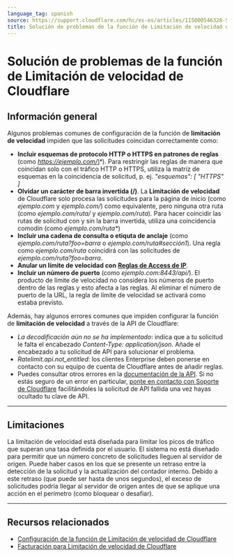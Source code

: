 ```yaml
---
language_tag: spanish
source: https://support.cloudflare.com/hc/es-es/articles/115000546328-Soluci%C3%B3n-de-problemas-de-la-funci%C3%B3n-de-Limitaci%C3%B3n-de-velocidad-de-Cloudflare
title: Solución de problemas de la función de Limitación de velocidad de Cloudflare
---
```


# Solución de problemas de la función de Limitación de velocidad de Cloudflare



## Información general

Algunos problemas comunes de configuración de la función de **limitación de velocidad** impiden que las solicitudes coincidan correctamente como:

-   **Incluir esquemas de protocolo HTTP o HTTPS en patrones de reglas** (como _https://ejemplo.com/\*_). Para restringir las reglas de manera que coincidan solo con el tráfico HTTP o HTTPS, utiliza la matriz de esquemas en la coincidencia de solicitud, p. ej. _"esquemas": \[ "HTTPS" \]_
-   **Olvidar un carácter de barra invertida (/)**. La **Limitación de velocidad** de Cloudflare solo procesa las solicitudes para la página de inicio (como _ejemplo.com_ y _ejemplo.com/_) como equivalente, pero ninguna otra ruta (como _ejemplo.com/ruta/_ y _ejemplo.com/ruta_)_._ Para hacer coincidir las rutas de solicitud con y sin la barra invertida, utiliza una coincidencia comodín (como _ejemplo.com/ruta\*_) 
-   **Incluir una cadena de consulta o etiquta de anclaje** (como _ejemplo.com/ruta?foo=barra_ o _ejemplo.com/ruta#sección1_). Una regla como _ejemplo.com/ruta_ coincidirá con las solicitudes de _ejemplo.com/ruta?foo=barra_.
-   **Anular un límite de velocidad con** [**Reglas de Access de IP**](https://support.cloudflare.com/hc/articles/217074967).
-   **Incluir un número de puerto** (como _ejemplo.com:8443/api/_). El producto de límite de velocidad no considera los números de puerto dentro de las reglas y esto afecta a las reglas. Al eliminar el número de puerto de la URL, la regla de límite de velocidad se activará como estaba previsto.

Además, hay algunos errores comunes que impiden configurar la función de **limitación de velocidad** a través de la API de Cloudflare:  

-   _La decodificación aún no se ha implementado_: indica que a tu solicitud le falta el encabezado _Content-Type: application/json_. Añade el encabezado a tu solicitud de API para solucionar el problema.
-   _Ratelimit.api.not\_entitled_: los clientes Enterprise deben ponerse en contacto con su equipo de cuenta de Cloudflare antes de añadir reglas.
-   Puedes consultar otros errores en la [documentación de la API](https://api.cloudflare.com/#rate-limits-for-a-zone-errors). Si no estás seguro de un error en particular, [ponte en contacto con Soporte de Cloudflare](https://support.cloudflare.com/hc/articles/200172476) facilitándoles la solicitud de API fallida una vez hayas ocultado tu clave de API.

___

## Limitaciones

La limitación de velocidad está diseñada para limitar los picos de tráfico que superan una tasa definida por el usuario. El sistema no está diseñado para permitir que un número concreto de solicitudes lleguen al servidor de origen. Puede haber casos en los que se presente un retraso entre la detección de la solicitud y la actualización del contador interno. Debido a este retraso (que puede ser hasta de unos segundos), el exceso de solicitudes podría llegar al servidor de origen antes de que se aplique una acción en el perímetro (como bloquear o desafiar).

___

## Recursos relacionados

-   [Configuración de la función de Limitación de velocidad de Cloudflare](https://support.cloudflare.com/hc/articles/115001635128)[](https://support.cloudflare.com/hc/es-es/articles/115000272247)
-   [Facturación para Limitación de velocidad de Cloudflare](https://support.cloudflare.com/hc/es-es/articles/115000272247)
